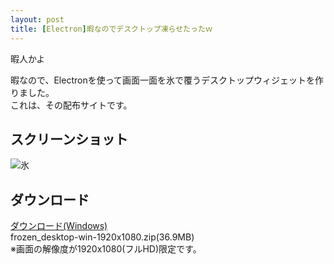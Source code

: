 ```yaml
---
layout: post
title: [Electron]暇なのでデスクトップ凍らせたったｗ
---
```


暇人かよ

暇なので、Electronを使って画面一面を氷で覆うデスクトップウィジェットを作りました。  
これは、その配布サイトです。
 
## スクリーンショット
 
![氷](http://i.imgur.com/8J1QheO.png)
 
## ダウンロード
 
[ダウンロード(Windows)](https://dl.dropboxusercontent.com/s/lnjsdyzgpu6gkz0/frozen_desktop-win-1920x1080.zip)  
 frozen_desktop-win-1920x1080.zip(36.9MB)  
※画面の解像度が1920x1080(フルHD)限定です。
